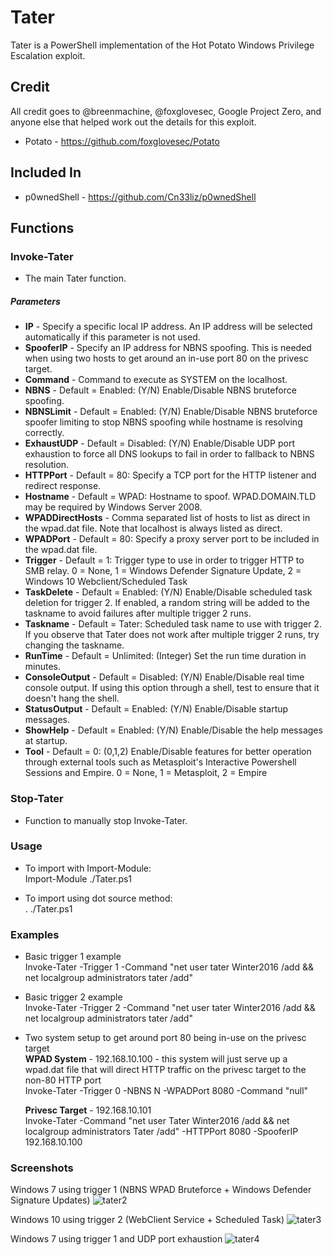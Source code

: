 # Tater
Tater is a PowerShell implementation of the Hot Potato Windows Privilege Escalation exploit.    

## Credit
All credit goes to @breenmachine, @foxglovesec, Google Project Zero, and anyone else that helped work out the details for this exploit.  
* Potato - https://github.com/foxglovesec/Potato   

## Included In
* p0wnedShell - https://github.com/Cn33liz/p0wnedShell   

## Functions
### Invoke-Tater  
* The main Tater function.  

##### Parameters
* __IP__ - Specify a specific local IP address. An IP address will be selected automatically if this parameter is not used.  
* __SpooferIP__ - Specify an IP address for NBNS spoofing. This is needed when using two hosts to get around an in-use port 80 on the privesc target.  
* __Command__ - Command to execute as SYSTEM on the localhost.  
* __NBNS__ - Default = Enabled: (Y/N) Enable/Disable NBNS bruteforce spoofing.  
* __NBNSLimit__ - Default = Enabled: (Y/N) Enable/Disable NBNS bruteforce spoofer limiting to stop NBNS spoofing while hostname is resolving correctly.   
* __ExhaustUDP__ - Default = Disabled: (Y/N) Enable/Disable UDP port exhaustion to force all DNS lookups to fail in order to fallback to NBNS resolution.  
* __HTTPPort__ - Default = 80: Specify a TCP port for the HTTP listener and redirect response.  
* __Hostname__ - Default = WPAD: Hostname to spoof. WPAD.DOMAIN.TLD may be required by Windows Server 2008.  
* __WPADDirectHosts__ - Comma separated list of hosts to list as direct in the wpad.dat file. Note that localhost is always listed as direct.  
* __WPADPort__ - Default = 80: Specify a proxy server port to be included in the wpad.dat file.  
* __Trigger__ - Default = 1: Trigger type to use in order to trigger HTTP to SMB relay. 0 = None, 1 = Windows Defender Signature Update, 2 = Windows 10 Webclient/Scheduled Task  
* __TaskDelete__ - Default = Enabled: (Y/N) Enable/Disable scheduled task deletion for trigger 2. If enabled, a random string will be added to the taskname to avoid failures after multiple trigger 2 runs.  
* __Taskname__ - Default = Tater: Scheduled task name to use with trigger 2. If you observe that Tater does not work after multiple trigger 2 runs, try changing the taskname.   
* __RunTime__ - Default = Unlimited: (Integer) Set the run time duration in minutes.  
* __ConsoleOutput__ - Default = Disabled: (Y/N) Enable/Disable real time console output. If using this option through a shell, test to ensure that it doesn't hang the shell.   
* __StatusOutput__ - Default = Enabled: (Y/N) Enable/Disable startup messages.  
* __ShowHelp__ - Default = Enabled: (Y/N) Enable/Disable the help messages at startup.  
* __Tool__ - Default = 0: (0,1,2) Enable/Disable features for better operation through external tools such as Metasploit's Interactive Powershell Sessions and Empire. 0 = None, 1 = Metasploit, 2 = Empire  

### Stop-Tater
* Function to manually stop Invoke-Tater.  

### Usage  
* To import with Import-Module:   
	Import-Module ./Tater.ps1   

* To import using dot source method:   
	. ./Tater.ps1  

### Examples  
* Basic trigger 1 example  
	Invoke-Tater -Trigger 1 -Command "net user tater Winter2016 /add && net localgroup administrators tater /add"   

* Basic trigger 2 example  
	Invoke-Tater -Trigger 2 -Command "net user tater Winter2016 /add && net localgroup administrators tater /add"   

* Two system setup to get around port 80 being in-use on the privesc target  
	__WPAD System__ - 192.168.10.100 - this system will just serve up a wpad.dat file that will direct HTTP traffic on the privesc target to the non-80 HTTP port  
	Invoke-Tater -Trigger 0 -NBNS N -WPADPort 8080 -Command "null"  

	__Privesc Target__ - 192.168.10.101  
	Invoke-Tater -Command "net user Tater Winter2016 /add && net localgroup administrators Tater /add" -HTTPPort 8080 -SpooferIP 192.168.10.100  

### Screenshots
Windows 7 using trigger 1 (NBNS WPAD Bruteforce + Windows Defender Signature Updates)
![tater2](https://cloud.githubusercontent.com/assets/5897462/12707930/d005af7c-c867-11e5-916d-20a015ed30ec.PNG)

Windows 10 using trigger 2 (WebClient Service + Scheduled Task)
![tater3](https://cloud.githubusercontent.com/assets/5897462/12707953/1f77c48c-c868-11e5-8ea3-5e0e26cd3bdd.PNG)

Windows 7 using trigger 1 and UDP port exhaustion
![tater4](https://cloud.githubusercontent.com/assets/5897462/12708234/673e3794-c86b-11e5-8cc0-398b7170b73f.PNG)